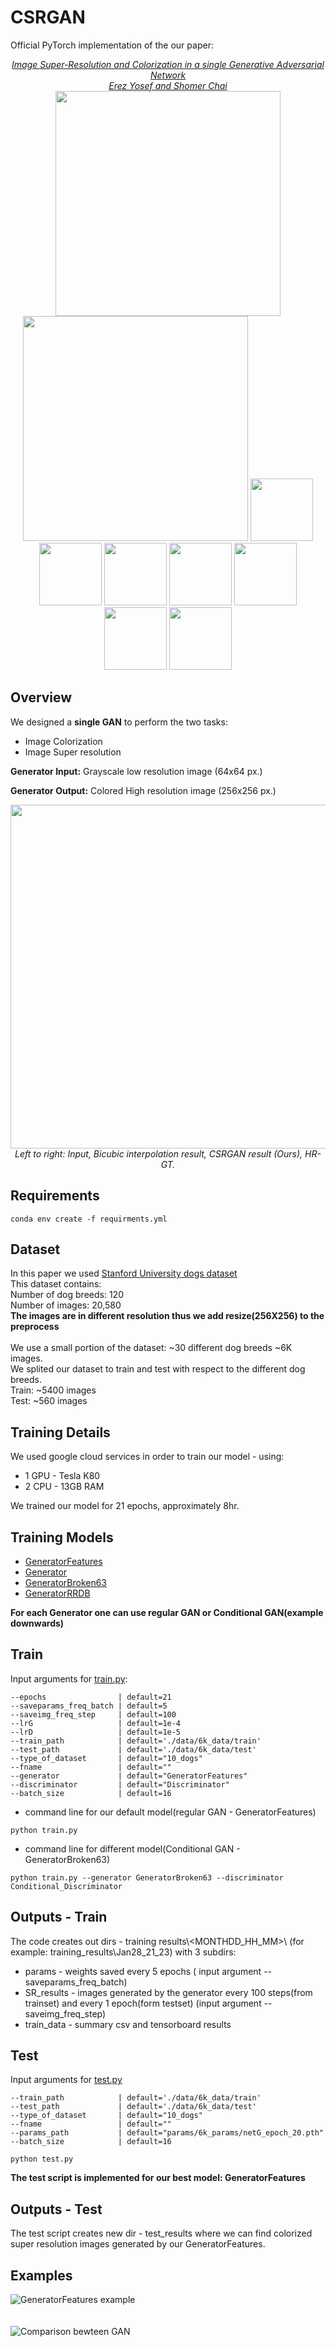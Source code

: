 # CSRGAN

Official PyTorch implementation of the our paper:
<p align="center">
<i><a href="/PDFS/CSRGAN.pdf">Image Super-Resolution and Colorization in a single Generative Adversarial Network<br>Erez Yosef and Shomer Chai<br></a></i>
<a href="PDFS/CSRGAN.pdf"><img src="examples/images/p01.png" width="360"></a>
<a href="PDFS/CSRGAN.pdf"><img src="examples/images/p02.png" width="360"></a>
<a href="PDFS/CSRGAN.pdf"><img src="examples/images/p03.png" width="100"></a>
<a href="PDFS/CSRGAN.pdf"><img src="examples/images/p04.png" width="100"></a>
<a href="PDFS/CSRGAN.pdf"><img src="examples/images/p05.png" width="100"></a>
<a href="PDFS/CSRGAN.pdf"><img src="examples/images/p06.png" width="100"></a>
<a href="PDFS/CSRGAN.pdf"><img src="examples/images/p07.png" width="100"></a>
<a href="PDFS/CSRGAN.pdf"><img src="examples/images/p08.png" width="100"></a>
<a href="PDFS/CSRGAN.pdf"><img src="examples/images/p09.png" width="100"></a>
</p>

## Overview
We designed a **single GAN** to perform the two tasks:
* Image Colorization
* Image Super resolution

**Generator Input:** Grayscale low resolution image (64x64 px.)

**Generator Output:** Colored High resolution image (256x256 px.)

 <p align="center">
 <img src="examples/best_example.JPG" width="550"><br>
  <i>Left to right: Input, Bicubic interpolation result, CSRGAN result (Ours), HR-GT.
</i>
</p> 

## Requirements 

```
conda env create -f requirments.yml
```

## Dataset 
In this paper we used [Stanford University dogs dataset](http://vision.stanford.edu/aditya86/ImageNetDogs/)<br/>
This dataset contains:<br/>
Number of dog breeds: 120<br/>
Number of images: 20,580<br/>
**The images are in different resolution thus we add resize(256X256) to the preprocess**<br/><br/>
We use a small portion of the dataset: ~30 different dog breeds ~6K images.<br/> 
We splited our dataset to train and test with respect to the different dog breeds.<br/>
Train: ~5400 images<br/>
Test: ~560 images<br/>

## Training Details
We used google cloud services in order to train our model - using:<br/>
- 1 GPU - Tesla K80 
- 2 CPU - 13GB RAM

We trained our model for 21 epochs, approximately 8hr.<br/>

## Training Models
- [GeneratorFeatures](code/Generator_feature_extractor.py)
- [Generator](code/Generator.py)
- [GeneratorBroken63](code/Generator_break_63_plus_1.py)
- [GeneratorRRDB](code/Generator_RRDB.py)<br/>

**For each Generator one can use regular GAN or Conditional GAN(example downwards)**

## Train 
Input arguments for [train.py](train.py):
```
--epochs                | default=21   
--saveparams_freq_batch | default=5    
--saveimg_freq_step     | default=100  
--lrG                   | default=1e-4 
--lrD                   | default=1e-5 
--train_path            | default='./data/6k_data/train'
--test_path             | default='./data/6k_data/test'
--type_of_dataset       | default="10_dogs"
--fname                 | default=""
--generator             | default="GeneratorFeatures"
--discriminator         | default="Discriminator"
--batch_size            | default=16
```
- command line for our default model(regular GAN - GeneratorFeatures)
```
python train.py
```
- command line for different model(Conditional GAN - GeneratorBroken63) 
```
python train.py --generator GeneratorBroken63 --discriminator Conditional_Discriminator
```
## Outputs - Train
The code creates out dirs - training results\\<MONTHDD_HH_MM>\ (for example: training_results\Jan28_21_23\) with 3 subdirs: 
- params - weights saved every 5 epochs ( input argument --saveparams_freq_batch)
- SR_results - images generated by the generator every 100 steps(from trainset) and every 1 epoch(form testset) (input argument --saveimg_freq_step)
- train_data - summary csv and tensorboard results

## Test
Input arguments for [test.py](test.py)
```
--train_path            | default='./data/6k_data/train'
--test_path             | default='./data/6k_data/test'
--type_of_dataset       | default="10_dogs"
--fname                 | default=""
--params_path           | default="params/6k_params/netG_epoch_20.pth"
--batch_size            | default=16
```

```
python test.py
``` 

**The test script is implemented for our best model: GeneratorFeatures** 

## Outputs - Test 
The test script creates new dir - test_results where we can find colorized super resolution images generated by our GeneratorFeatures. 


## Examples 
![GeneratorFeatures example](examples/best_example.JPG)<br/><br/><br/>
![Comparison bewteen GAN](examples/comparison_image.JPG)
